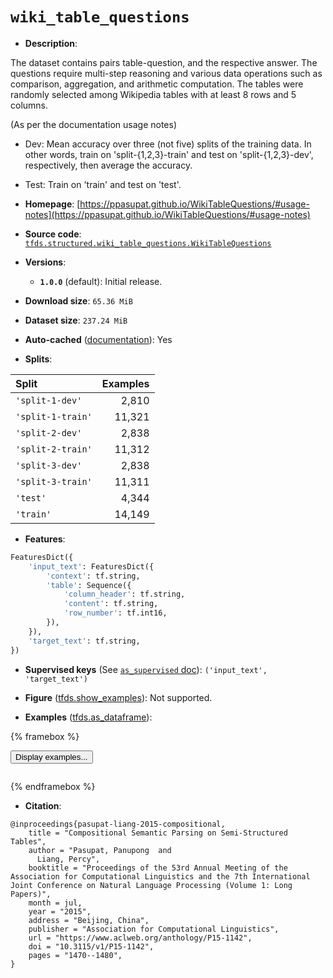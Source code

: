 <div itemscope itemtype="http://schema.org/Dataset">
  <div itemscope itemprop="includedInDataCatalog" itemtype="http://schema.org/DataCatalog">
    <meta itemprop="name" content="TensorFlow Datasets" />
  </div>
  <meta itemprop="name" content="wiki_table_questions" />
  <meta itemprop="description" content="The dataset contains pairs table-question, and the respective answer. The&#10;questions require multi-step reasoning and various data operations such as&#10;comparison, aggregation, and arithmetic computation. The tables were randomly&#10;selected among Wikipedia tables with at least 8 rows and 5 columns.&#10;&#10;(As per the documentation usage notes)&#10;&#10;- Dev: Mean accuracy over three (not five) splits of the training data. In other&#10;words, train on &#x27;split-{1,2,3}-train&#x27; and test on &#x27;split-{1,2,3}-dev&#x27;,&#10;respectively, then average the accuracy.&#10;&#10;- Test: Train on &#x27;train&#x27; and test on &#x27;test&#x27;.&#10;&#10;To use this dataset:&#10;&#10;```python&#10;import tensorflow_datasets as tfds&#10;&#10;ds = tfds.load(&#x27;wiki_table_questions&#x27;, split=&#x27;train&#x27;)&#10;for ex in ds.take(4):&#10;  print(ex)&#10;```&#10;&#10;See [the guide](https://www.tensorflow.org/datasets/overview) for more&#10;informations on [tensorflow_datasets](https://www.tensorflow.org/datasets).&#10;&#10;" />
  <meta itemprop="url" content="https://www.tensorflow.org/datasets/catalog/wiki_table_questions" />
  <meta itemprop="sameAs" content="https://ppasupat.github.io/WikiTableQuestions/#usage-notes" />
  <meta itemprop="citation" content="@inproceedings{pasupat-liang-2015-compositional,&#10;    title = &quot;Compositional Semantic Parsing on Semi-Structured Tables&quot;,&#10;    author = &quot;Pasupat, Panupong  and&#10;      Liang, Percy&quot;,&#10;    booktitle = &quot;Proceedings of the 53rd Annual Meeting of the Association for Computational Linguistics and the 7th International Joint Conference on Natural Language Processing (Volume 1: Long Papers)&quot;,&#10;    month = jul,&#10;    year = &quot;2015&quot;,&#10;    address = &quot;Beijing, China&quot;,&#10;    publisher = &quot;Association for Computational Linguistics&quot;,&#10;    url = &quot;https://www.aclweb.org/anthology/P15-1142&quot;,&#10;    doi = &quot;10.3115/v1/P15-1142&quot;,&#10;    pages = &quot;1470--1480&quot;,&#10;}" />
</div>

# `wiki_table_questions`


*   **Description**:

The dataset contains pairs table-question, and the respective answer. The
questions require multi-step reasoning and various data operations such as
comparison, aggregation, and arithmetic computation. The tables were randomly
selected among Wikipedia tables with at least 8 rows and 5 columns.

(As per the documentation usage notes)

-   Dev: Mean accuracy over three (not five) splits of the training data. In
    other words, train on 'split-{1,2,3}-train' and test on 'split-{1,2,3}-dev',
    respectively, then average the accuracy.

-   Test: Train on 'train' and test on 'test'.

*   **Homepage**:
    [https://ppasupat.github.io/WikiTableQuestions/#usage-notes](https://ppasupat.github.io/WikiTableQuestions/#usage-notes)

*   **Source code**:
    [`tfds.structured.wiki_table_questions.WikiTableQuestions`](https://github.com/tensorflow/datasets/tree/master/tensorflow_datasets/structured/wiki_table_questions/wiki_table_questions.py)

*   **Versions**:

    *   **`1.0.0`** (default): Initial release.

*   **Download size**: `65.36 MiB`

*   **Dataset size**: `237.24 MiB`

*   **Auto-cached**
    ([documentation](https://www.tensorflow.org/datasets/performances#auto-caching)):
    Yes

*   **Splits**:

Split             | Examples
:---------------- | -------:
`'split-1-dev'`   | 2,810
`'split-1-train'` | 11,321
`'split-2-dev'`   | 2,838
`'split-2-train'` | 11,312
`'split-3-dev'`   | 2,838
`'split-3-train'` | 11,311
`'test'`          | 4,344
`'train'`         | 14,149

*   **Features**:

```python
FeaturesDict({
    'input_text': FeaturesDict({
        'context': tf.string,
        'table': Sequence({
            'column_header': tf.string,
            'content': tf.string,
            'row_number': tf.int16,
        }),
    }),
    'target_text': tf.string,
})
```

*   **Supervised keys** (See
    [`as_supervised` doc](https://www.tensorflow.org/datasets/api_docs/python/tfds/load#args)):
    `('input_text', 'target_text')`

*   **Figure**
    ([tfds.show_examples](https://www.tensorflow.org/datasets/api_docs/python/tfds/visualization/show_examples)):
    Not supported.

*   **Examples**
    ([tfds.as_dataframe](https://www.tensorflow.org/datasets/api_docs/python/tfds/as_dataframe)):

<!-- mdformat off(HTML should not be auto-formatted) -->

{% framebox %}

<button id="displaydataframe">Display examples...</button>
<div id="dataframecontent" style="overflow-x:auto"></div>
<script>
const url = "https://storage.googleapis.com/tfds-data/visualization/dataframe/wiki_table_questions-1.0.0.html";
const dataButton = document.getElementById('displaydataframe');
dataButton.addEventListener('click', async () => {
  // Disable the button after clicking (dataframe loaded only once).
  dataButton.disabled = true;

  const contentPane = document.getElementById('dataframecontent');
  try {
    const response = await fetch(url);
    // Error response codes don't throw an error, so force an error to show
    // the error message.
    if (!response.ok) throw Error(response.statusText);

    const data = await response.text();
    contentPane.innerHTML = data;
  } catch (e) {
    contentPane.innerHTML =
        'Error loading examples. If the error persist, please open '
        + 'a new issue.';
  }
});
</script>

{% endframebox %}

<!-- mdformat on -->

*   **Citation**:

```
@inproceedings{pasupat-liang-2015-compositional,
    title = "Compositional Semantic Parsing on Semi-Structured Tables",
    author = "Pasupat, Panupong  and
      Liang, Percy",
    booktitle = "Proceedings of the 53rd Annual Meeting of the Association for Computational Linguistics and the 7th International Joint Conference on Natural Language Processing (Volume 1: Long Papers)",
    month = jul,
    year = "2015",
    address = "Beijing, China",
    publisher = "Association for Computational Linguistics",
    url = "https://www.aclweb.org/anthology/P15-1142",
    doi = "10.3115/v1/P15-1142",
    pages = "1470--1480",
}
```

